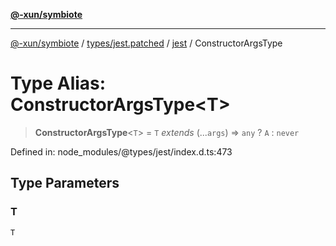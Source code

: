 [**@-xun/symbiote**](../../../../../README.md)

***

[@-xun/symbiote](../../../../../README.md) / [types/jest.patched](../../../README.md) / [jest](../README.md) / ConstructorArgsType

# Type Alias: ConstructorArgsType\<T\>

> **ConstructorArgsType**\<`T`\> = `T` *extends* (...`args`) => `any` ? `A` : `never`

Defined in: node\_modules/@types/jest/index.d.ts:473

## Type Parameters

### T

`T`
